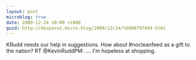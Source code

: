 ```yaml
---
layout: post
microblog: true
date: 2009-12-24 10:00 +1000
guid: http://desparoz.micro.blog/2009/12/24/t6986797949.html
---
```

KRudd needs our help in suggestions. How about #nocleanfeed as a gift to the nation? RT @KevinRuddPM: .... I'm hopeless at shopping.
